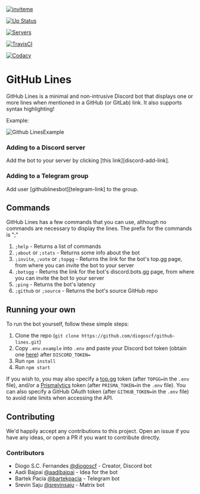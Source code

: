 [![inviteme][discord-topgg-badge]][discord-topgg] 

[![Up Status][discord-topgg-status-badge]][discord-topgg]

[![Servers][discord-topgg-servers-badge]][discord-topgg]

[![TravisCI][travis-badge]][travis-link]

[![Codacy][codacy-badge]][codacy-link]

[discord-topgg-badge]:
    https://img.shields.io/static/v1?style=flat&logo=discord&logoColor=FFF&label=&message=invite%20me&color=7289DA

[discord-topgg]: https://top.gg/bot/708282735227174922 

[discord-topgg-status-badge]:
    https://top.gg/api/widget/status/708282735227174922.svg


[discord-topgg-servers-badge]:
    https://top.gg/api/widget/servers/708282735227174922.svg

[codacy-badge]:
    https://api.codacy.com/project/badge/Grade/baf4e71f649147189e973c38fd5cd425

[travis-badge]: https://travis-ci.com/diogoscf/github-lines.svg?branch=master

[travis-link]: https://travis-ci.com/diogoscf/github-lines
    
[codacy-link]:
    https://app.codacy.com/manual/diogoscf/github-lines?utm_source=github.com&utm_medium=referral&utm_content=diogoscf/github-lines&utm_campaign=Badge_Grade_Dashboard


# GitHub Lines

GitHub Lines is a minimal and non-intrusive Discord bot that displays one or
more lines when mentioned in a GitHub (or GitLab) link. It also supports syntax
highlighting!

Example:

![Github LinesExample][example-image]

### Adding to a Discord server

Add the bot to your server by clicking [this link][discord-add-link].


### Adding to a Telegram group

Add user [githublinesbot][telegram-link] to the group.

## Commands

GitHub Lines has a few commands that you can use, although no commands are
necessary to display the lines. The prefix for the commands is ";"

 1. `;help` - Returns a list of commands
 2. `;about` or `;stats` - Returns some info about the bot
 3. `;invite`, `;vote` or `;topgg` - Returns the link for the bot's top.gg page,
    from where you can invite the bot to your server
 4. `;botsgg` - Returns the link for the bot's discord.bots.gg page, from where
    you can invite the bot to your server
 5. `;ping` - Returns the bot's latency
 6. `;github` or `;source` - Returns the bot's source GitHub repo

## Running your own

To run the bot yourself, follow these simple steps:

 1. Clone the repo (`git clone https://github.com/diogoscf/github-lines.git`)
 2. Copy `.env.example` into `.env` and paste your Discord bot token (obtain one
    [here](https://discord.com/developers/applications/)) after `DISCORD_TOKEN=`
 3. Run `npm install`
 4. Run `npm start`

If you wish to, you may also specify a [top.gg](https://top.gg/) token (after
`TOPGG=`in the `.env` file), and/or a
[Prismalytics](https://prismalytics.herokuapp.com) token (after
`PRISMA_TOKEN=`in the `.env` file). You can also specify a GitHub OAuth token
(after `GITHUB_TOKEN=`in the `.env` file) to avoid rate limits when accessing
the API.

## Contributing

We'd happily accept any contributions to this project. Open an issue if you have
any ideas, or open a PR if you want to contribute directly.

### Contributors

- Diogo S.C. Fernandes [@diogoscf](https://github.com/diogoscf/) - Creator,
  Discord bot
- Aadi Bajpai [@aadibajpai](https://github.com/aadibajpai/) - Idea for the bot
- Bartek Pacia [@bartekpacia](https://github.com/bartekpacia) - Telegram bot
- Srevin Saju [@srevinsaju](https://github.com/srevinsaju) - Matrix bot

[example-image]:
    https://github.com/diogoscf/github-lines/raw/master/assets/github-lines-example.PNG
[telegram-badge]:
    https://img.shields.io/badge/Telegram-2CA5E0?style=for-the-badge&logo=telegram&logoColor=white
[telegram]: https://t.me/githublinesbot
